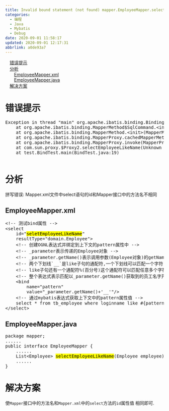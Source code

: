 ```yaml
---
title: Invalid bound statement (not found) mapper.EmployeeMapper.selectEmployeeLikeName
categories: 
  - 编程
  - Java
  - Mybatis
  - Debug
date: 2020-09-01 11:58:17
updated: 2020-09-01 12:17:31
abbrlink: a0de93a7
---
```

<div id='my_toc'><a href="/blog/a0de93a7/#错误提示" class="header_1">错误提示</a>&nbsp;<br><a href="/blog/a0de93a7/#分析" class="header_1">分析</a>&nbsp;<br><a href="/blog/a0de93a7/#EmployeeMapper-xml" class="header_2">EmployeeMapper.xml</a>&nbsp;<br><a href="/blog/a0de93a7/#EmployeeMapper-java" class="header_2">EmployeeMapper.java</a>&nbsp;<br><a href="/blog/a0de93a7/#解决方案" class="header_1">解决方案</a>&nbsp;<br></div>
<style>.header_1{margin-left: 1em;}.header_2{margin-left: 2em;}.header_3{margin-left: 3em;}.header_4{margin-left: 4em;}.header_5{margin-left: 5em;}.header_6{margin-left: 6em;}</style>
<!--more-->
<script>if (navigator.platform.search('arm')==-1){document.getElementById('my_toc').style.display = 'none';}var e,p = document.getElementsByTagName('p');while (p.length>0) {e = p[0];e.parentElement.removeChild(e);}</script>

<!--end-->
# 错误提示
<pre>
Exception in thread "main" org.apache.ibatis.binding.BindingException: <mark>Invalid bound statement (not found): mapper.EmployeeMapper.selectEmployeeLikeName</mark>
	at org.apache.ibatis.binding.MapperMethod$SqlCommand.&lt;init&gt;(MapperMethod.java:225)
	at org.apache.ibatis.binding.MapperMethod.&lt;init&gt;(MapperMethod.java:48)
	at org.apache.ibatis.binding.MapperProxy.cachedMapperMethod(MapperProxy.java:65)
	at org.apache.ibatis.binding.MapperProxy.invoke(MapperProxy.java:58)
	at com.sun.proxy.$Proxy2.selectEmployeeLikeName(Unknown Source)
	at test.BindTest.main(BindTest.java:19)

</pre>

# 分析
拼写错误:
Mapper.xml文件中select语句的id和Mapper接口中的方法名不相同

## EmployeeMapper.xml
<pre>
&lt;!-- 测试bind属性 --&gt;
&lt;select
    id="<mark>seletEmployeeLikeName</mark>"
    resultType="domain.Employee"&gt;
    &lt;!-- 创建OGNL表达式并绑定到上下文的pattern属性中 --&gt;
    &lt;!-- _parameter表示传递的Employee对象 --&gt;
    &lt;!-- _parameter.getName()表示调用参数(Employee对象)的getName方法 --&gt;
    &lt;!-- 两个下划线`__`是like子句的通配符,一个下划线可以匹配一个字符,两个下划线表示可以匹配两个字符 --&gt;
    &lt;!-- like子句还有一个通配符%(百分号)这个通配符可以匹配任意多个字符 --&gt;
    &lt;!-- 整个表达式表示匹配以_parameter.getName()获取到的员工名字开通,并且后面还有两个任意字符的字符串 --&gt;
    &lt;bind
        name="pattern"
        value="_parameter.getName()+'__'"/&gt;
    &lt;!-- 通过mybatis表达式获取上下文中的pattern属性值 --&gt;
    select * from tb_employee where loginname like &#35;{pattern}
&lt;/select&gt;
</pre>

## EmployeeMapper.java
<pre>
package mapper;
......
public interface EmployeeMapper {
    ......
    List&lt;Employee&gt; <mark>selectEmployeeLikeName</mark>(Employee employee);
    ......
}
</pre>
# 解决方案
使`Mapper`接口中的方法名和`Mapper.xml`中的`select`方法的`id`属性值
相同即可.
